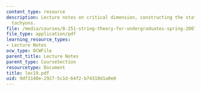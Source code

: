 ```yaml
---
content_type: resource
description: Lecture notes on critical dimension, constructing the state space, and
  tachyons.
file: /media/courses/8-251-string-theory-for-undergraduates-spring-2007/9df3140e29275c1d64f2b74318d1a0e0_lec19.pdf
file_type: application/pdf
learning_resource_types:
- Lecture Notes
ocw_type: OCWFile
parent_title: Lecture Notes
parent_type: CourseSection
resourcetype: Document
title: lec19.pdf
uid: 9df3140e-2927-5c1d-64f2-b74318d1a0e0
---
```

